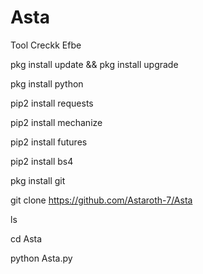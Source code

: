 # Asta


Tool Creckk Efbe


pkg install update && pkg install upgrade

pkg install python

pip2 install requests

pip2 install mechanize

pip2 install futures

pip2 install bs4

pkg install git

git clone https://github.com/Astaroth-7/Asta

ls

cd Asta

python Asta.py
